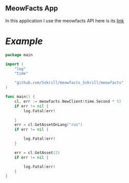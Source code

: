## MeowFacts App 

In this application I use the meowfacts API here is its [link](https://github.com/wh-iterabb-it/meowfacts)

# *Example*
```go
package main

import (
	"log"
	"time"

	"github.com/Sskrill/meowfacts_Sskrill/meowfacts"
)

func main() {
	cl, err := meowfacts.NewClient(time.Second * 5)
	if err != nil {
		log.Fatal(err)

	}
	err = cl.GetAssetOnLang("rus")
	if err != nil {

		log.Fatal(err)
	}

	err = cl.GetAsset(2)
	if err != nil {

		log.Fatal(err)
	}
}
```
